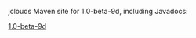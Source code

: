 jclouds Maven site for 1.0-beta-9d, including Javadocs:

[1.0-beta-9d](http://demobox.github.org/jclouds-maven-site-1.0-beta-9d/1.0-beta-9d/jclouds-multi/)
